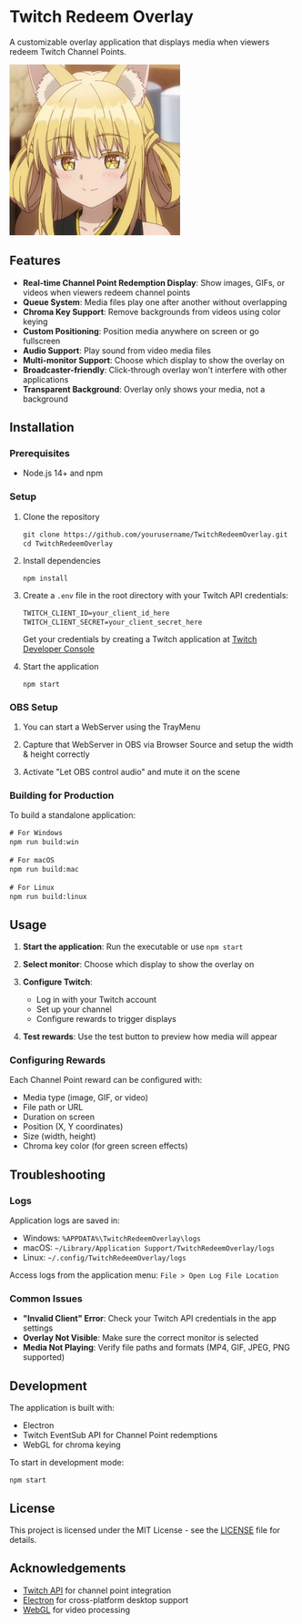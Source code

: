 # Twitch Redeem Overlay

A customizable overlay application that displays media when viewers redeem Twitch Channel Points.

![Twitch Redeem Overlay](src/assets/tray-icon.png)

## Features

- **Real-time Channel Point Redemption Display**: Show images, GIFs, or videos when viewers redeem channel points
- **Queue System**: Media files play one after another without overlapping
- **Chroma Key Support**: Remove backgrounds from videos using color keying
- **Custom Positioning**: Position media anywhere on screen or go fullscreen
- **Audio Support**: Play sound from video media files
- **Multi-monitor Support**: Choose which display to show the overlay on
- **Broadcaster-friendly**: Click-through overlay won't interfere with other applications
- **Transparent Background**: Overlay only shows your media, not a background

## Installation

### Prerequisites

- Node.js 14+ and npm

### Setup

1. Clone the repository
   ```
   git clone https://github.com/yourusername/TwitchRedeemOverlay.git
   cd TwitchRedeemOverlay
   ```

2. Install dependencies
   ```
   npm install
   ```

3. Create a `.env` file in the root directory with your Twitch API credentials:
   ```
   TWITCH_CLIENT_ID=your_client_id_here
   TWITCH_CLIENT_SECRET=your_client_secret_here
   ```

   Get your credentials by creating a Twitch application at [Twitch Developer Console](https://dev.twitch.tv/console/apps)

4. Start the application
   ```
   npm start
   ```

### OBS Setup

1. You can start a WebServer using the TrayMenu

2. Capture that WebServer in OBS via Browser Source and setup the width & height correctly

3. Activate "Let OBS control audio" and mute it on the scene

### Building for Production

To build a standalone application:

```
# For Windows
npm run build:win

# For macOS
npm run build:mac

# For Linux
npm run build:linux
```

## Usage

1. **Start the application**: Run the executable or use `npm start`

2. **Select monitor**: Choose which display to show the overlay on

3. **Configure Twitch**: 
   - Log in with your Twitch account
   - Set up your channel
   - Configure rewards to trigger displays

4. **Test rewards**: Use the test button to preview how media will appear

### Configuring Rewards

Each Channel Point reward can be configured with:

- Media type (image, GIF, or video)
- File path or URL
- Duration on screen
- Position (X, Y coordinates)
- Size (width, height)
- Chroma key color (for green screen effects)

## Troubleshooting

### Logs

Application logs are saved in:
- Windows: `%APPDATA%\TwitchRedeemOverlay\logs`
- macOS: `~/Library/Application Support/TwitchRedeemOverlay/logs`
- Linux: `~/.config/TwitchRedeemOverlay/logs`

Access logs from the application menu: `File > Open Log File Location`

### Common Issues

- **"Invalid Client" Error**: Check your Twitch API credentials in the app settings
- **Overlay Not Visible**: Make sure the correct monitor is selected
- **Media Not Playing**: Verify file paths and formats (MP4, GIF, JPEG, PNG supported)

## Development

The application is built with:
- Electron
- Twitch EventSub API for Channel Point redemptions
- WebGL for chroma keying

To start in development mode:

```
npm start
```

## License

This project is licensed under the MIT License - see the [LICENSE](LICENSE) file for details.

## Acknowledgements

- [Twitch API](https://dev.twitch.tv/) for channel point integration
- [Electron](https://www.electronjs.org/) for cross-platform desktop support
- [WebGL](https://www.khronos.org/webgl/) for video processing